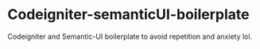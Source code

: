 # Codeigniter-semanticUI-boilerplate
Codeigniter and Semantic-UI boilerplate to avoid repetition and anxiety lol.
